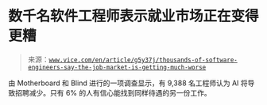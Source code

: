 <!--yml

类别：未分类

日期：2024-05-27 14:42:37

-->

# 数千名软件工程师表示就业市场正在变得更糟

> 来源：[`www.vice.com/en/article/g5y37j/thousands-of-software-engineers-say-the-job-market-is-getting-much-worse`](https://www.vice.com/en/article/g5y37j/thousands-of-software-engineers-say-the-job-market-is-getting-much-worse)

由 Motherboard 和 Blind 进行的一项调查显示，有 9,388 名工程师认为 AI 将导致招聘减少。只有 6% 的人有信心能找到同样待遇的另一份工作。
